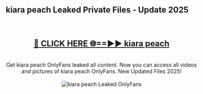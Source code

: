 <h2>kiara peach Leaked Private Files - Update 2025</h2>
<br>
<div align="center">
<h2><a href="https://cliphot.my.id/kiara_peach" rel="nofollow">🔴 CLICK HERE 🌐==►► kiara peach</a></h2>
<br>
Get kiara peach OnlyFans leaked all content. Now you can access all videos and pictures of kiara peach OnlyFans. New Updated Files 2025!
<br>
<br>
<a href="https://cliphot.my.id/kiara_peach" rel="nofollow" data-target="animated-image.originalLink"><img src="https://i.ibb.co.com/WyWwxjT/player-gif2.gif" alt="kiara peach Leaked OnlyFans" style="max-width: 100%; display: inline-block;" data-target="animated-image.originalImage"></a>
</div>
<br>